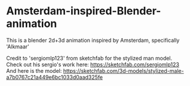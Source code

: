 # Amsterdam-inspired-Blender-animation
This is a blender 2d+3d animation inspired by Amsterdam, specifically 'Alkmaar' <br/>

Credit to 'sergiomlp123' from sketchfab for the stylized man model. <br/>
Check out his sergio's work here: https://sketchfab.com/sergiomlp123 <br/>
And here is the model: https://sketchfab.com/3d-models/stylized-male-a7b0767c21a449e6bc1033d0aad325fe
